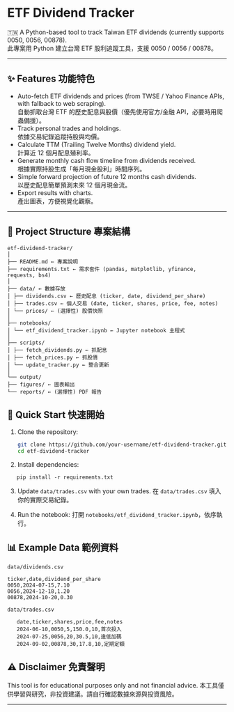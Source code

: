 # ETF Dividend Tracker

🇹🇼 A Python-based tool to track Taiwan ETF dividends (currently supports 0050, 0056, 00878).  
此專案用 Python 建立台灣 ETF 股利追蹤工具，支援 0050 / 0056 / 00878。

---

## ✨ Features 功能特色
- Auto-fetch ETF dividends and prices (from TWSE / Yahoo Finance APIs, with fallback to web scraping).  
  自動抓取台灣 ETF 的歷史配息與股價（優先使用官方/金融 API，必要時用爬蟲備援）。  
- Track personal trades and holdings.  
  依據交易紀錄追蹤持股與均價。  
- Calculate TTM (Trailing Twelve Months) dividend yield.  
  計算近 12 個月配息殖利率。  
- Generate monthly cash flow timeline from dividends received.  
  根據實際持股生成「每月現金股利」時間序列。  
- Simple forward projection of future 12 months cash dividends.  
  以歷史配息簡單預測未來 12 個月現金流。  
- Export results with charts.  
  產出圖表，方便視覺化觀察。

---

## 📂 Project Structure 專案結構
```
etf-dividend-tracker/
│
├── README.md ← 專案說明
├── requirements.txt ← 需求套件 (pandas, matplotlib, yfinance, requests, bs4)
│
├── data/ ← 數據存放
│ ├── dividends.csv ← 歷史配息 (ticker, date, dividend_per_share)
│ ├── trades.csv ← 個人交易 (date, ticker, shares, price, fee, notes)
│ └── prices/ ← (選擇性) 股價快照
│
├── notebooks/
│ └── etf_dividend_tracker.ipynb ← Jupyter notebook 主程式
│
├── scripts/
│ ├── fetch_dividends.py ← 抓配息
│ ├── fetch_prices.py ← 抓股價
│ └── update_tracker.py ← 整合更新
│
└── output/
├── figures/ ← 圖表輸出
└── reports/ ← (選擇性) PDF 報告
```

## 🚀 Quick Start 快速開始
1. Clone the repository:  
   ```bash
   git clone https://github.com/your-username/etf-dividend-tracker.git
   cd etf-dividend-tracker

2. Install dependencies:
```
   pip install -r requirements.txt
```
3. Update `data/trades.csv` with your own trades.
   在 `data/trades.csv` 填入你的實際交易紀錄。

4. Run the notebook:
   打開 `notebooks/etf_dividend_tracker.ipynb`，依序執行。

## 📊 Example Data 範例資料
   `data/dividends.csv`
   ```
  ticker,date,dividend_per_share
   0050,2024-07-15,7.10
   0056,2024-12-18,1.20
   00878,2024-10-20,0.30
```

   `data/trades.csv`
```
   date,ticker,shares,price,fee,notes
   2024-06-10,0050,5,150.0,10,首次投入
   2024-07-25,0056,20,30.5,10,逢低加碼
   2024-09-02,00878,30,17.8,10,定期定額
```


## ⚠️ Disclaimer 免責聲明
   This tool is for educational purposes only and not financial advice.
   本工具僅供學習與研究，非投資建議。請自行確認數據來源與投資風險。


---

